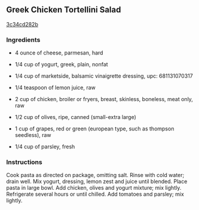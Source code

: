 ## Greek Chicken Tortellini Salad

[3c34cd282b](http://www.kraftrecipes.com/recipes/greek-chicken-tortellini-salad-179760.aspx)

### Ingredients

 - 4 ounce of cheese, parmesan, hard

 - 1/4 cup of yogurt, greek, plain, nonfat

 - 1/4 cup of marketside, balsamic vinaigrette dressing, upc: 681131070317

 - 1/4 teaspoon of lemon juice, raw

 - 2 cup of chicken, broiler or fryers, breast, skinless, boneless, meat only, raw

 - 1/2 cup of olives, ripe, canned (small-extra large)

 - 1 cup of grapes, red or green (european type, such as thompson seedless), raw

 - 1/4 cup of parsley, fresh

### Instructions

Cook pasta as directed on package, omitting salt. Rinse with cold water; drain well. Mix yogurt, dressing, lemon zest and juice until blended. Place pasta in large bowl. Add chicken, olives and yogurt mixture; mix lightly. Refrigerate several hours or until chilled. Add tomatoes and parsley; mix lightly.